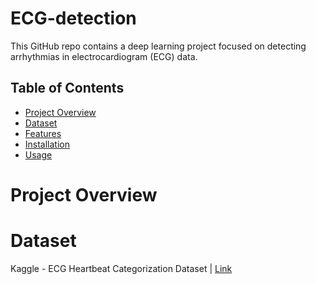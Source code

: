 # ECG-detection
This GitHub repo contains a deep learning project focused on detecting arrhythmias in electrocardiogram (ECG) data.

## Table of Contents

- [Project Overview](#project-overview)
- [Dataset](#dataset)
- [Features](#features)
- [Installation](#installation)
- [Usage](#usage)

# Project Overview



# Dataset
Kaggle - ECG Heartbeat Categorization Dataset | [Link](https://www.kaggle.com/datasets/shayanfazeli/heartbeat)

